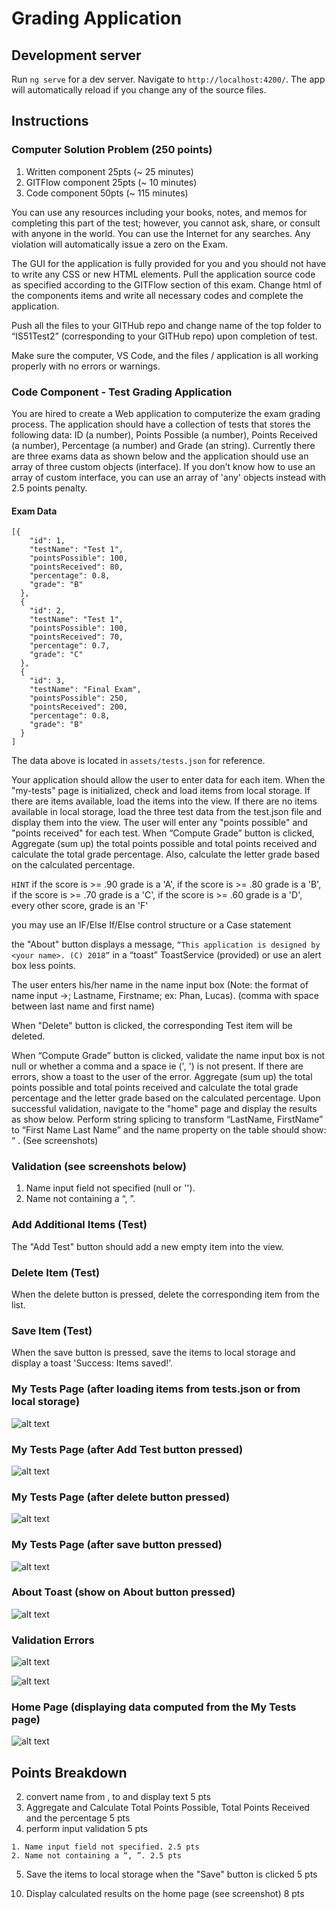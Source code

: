# Grading Application

## Development server

Run `ng serve` for a dev server. Navigate to `http://localhost:4200/`. The app will automatically reload if you change any of the source files.

## Instructions

### Computer Solution Problem (250 points)

1. Written component 25pts (~ 25 minutes)
2. GITFlow component 25pts (~ 10 minutes)
3. Code component 50pts (~ 115 minutes)

You can use any resources including  your books, notes, and memos for completing this part of the test; however, you cannot ask, share, or consult with anyone in the world. You can use the Internet for any searches. Any violation will automatically issue a zero on the Exam.

The GUI for the application is fully provided for you and you should not have to write any CSS or new HTML elements. Pull the application source code as specified according to the GITFlow section of this exam. Change html of the components items and write all necessary codes and complete the application.

Push all the files to your GITHub repo and change name of the top folder to “IS51Test2” (corresponding to your GITHub repo) upon completion of test.

Make sure the computer, VS Code, and the files / application is all working properly with no errors or warnings.

### Code Component - Test Grading Application

You are hired to create a Web application to computerize the exam grading process. The application should have a collection of tests that stores the following data: ID (a number), Points Possible (a number), Points Received (a number), Percentage (a number) and Grade (an string). Currently there are three exams data as shown below and the application should use an array of three custom objects (interface). If you don’t know how to use an array of custom interface, you can use an array of 'any' objects instead with 2.5 points penalty.

#### Exam Data
```
[{
    "id": 1,
    "testName": "Test 1",
    "pointsPossible": 100,
    "pointsReceived": 80,
    "percentage": 0.8,
    "grade": "B"
  },
  {
    "id": 2,
    "testName": "Test 1",
    "pointsPossible": 100,
    "pointsReceived": 70,
    "percentage": 0.7,
    "grade": "C"
  },
  {
    "id": 3,
    "testName": "Final Exam",
    "pointsPossible": 250,
    "pointsReceived": 200,
    "percentage": 0.8,
    "grade": "B"
  }
]
```

The data above is located in ```assets/tests.json``` for reference. 

Your application should allow the user to enter data for each item. When the "my-tests" page is initialized, check and load items from local storage. If there are items available, load the items into the view. If there are no items available in local storage, load the three test data from the test.json file and display them into the view. The user will enter any "points possible" and "points received" for each test. When “Compute Grade” button is clicked, Aggregate (sum up) the total points possible and total points received and calculate the total grade percentage. Also, calculate the letter grade based on the calculated percentage.

```HINT```
if the score is >= .90 grade is a 'A',
if the score is >= .80 grade is a 'B',
if the score is >= .70 grade is a 'C',
if the score is >= .60 grade is a 'D',
every other score, grade is an 'F'

you may use an IF/Else If/Else control structure or a Case statement

the "About" button displays a message, ```“This application is designed by <your name>. (C) 2018”``` in a “toast” ToastService (provided) or use an alert box less points.

The user enters his/her name in the name input box (Note: the format of name input ->; Lastname, Firstname; ex: Phan, Lucas). (comma with space between last name and first name) 

When "Delete" button is clicked, the corresponding Test item will be deleted.

When “Compute Grade” button is clicked, validate the name input box is not null or whether a comma and a space ie (', ') is not present. If there are errors, show a toast to the user of the error. Aggregate (sum up) the total points possible and total points received and calculate the total grade percentage and the letter grade based on the calculated percentage. Upon successful validation, navigate to the "home" page and display the results as show below. Perform string splicing to transform “LastName, FirstName” to “First Name Last Name” and the name property on the table should show: “<First Name> <Last Name>. (See screenshots)

### Validation (see screenshots below)

1. Name input field not specified (null or '').
2. Name not containing a “, ”.

### Add Additional Items (Test)

The "Add Test" button should add a new empty item into the view.

### Delete Item (Test)

When the delete button is pressed, delete the corresponding item from the list.

### Save Item (Test)

When the save button is pressed, save the items to local storage and display a toast 'Success: Items saved!'.


### My Tests Page (after loading items from tests.json or from local storage)
![alt text](./img/1.png)

### My Tests Page (after Add Test button pressed)
![alt text](./img/2.png)

### My Tests Page (after delete button pressed)
![alt text](./img/1.png)

### My Tests Page (after save button pressed)
![alt text](./img/3.png)




### About Toast (show on About button pressed)
![alt text](./img/4.png)

### Validation Errors

![alt text](./img/5.png)

![alt text](./img/6.png)

### Home Page (displaying data computed from the My Tests page)
![alt text](./img/7.png)

## Points Breakdown

<!-- 1. Show a toast or an alert showing about text when the "About" link is pressed 2pts -->
2. convert name from <Last Name>, <First Name> to <First Name> <Last Name> and display text 5 pts
3. Aggregate and Calculate Total Points Possible, Total Points Received and the percentage 5 pts
4. perform input validation 5 pts
  ```
1. Name input field not specified. 2.5 pts
2. Name not containing a “, ”. 2.5 pts
  ```
5. Save the items to local storage when the "Save" button is clicked 5 pts
<!-- 6. Add items when the "Add Test" button is clicked 5 pts -->
<!-- 7. Delete item (test) when the "delete" button is clicked 5 pts -->
<!-- 8. Read in the tests.json file and populate the list table with the initial tests (3) 5 pts -->
<!-- 9. Read items from local storage and display the items into the view 5 pts -->
10. Display calculated results on the home page (see screenshot) 8 pts
